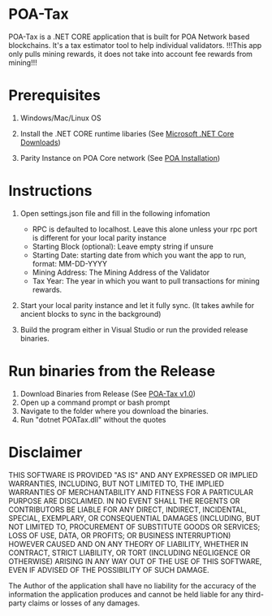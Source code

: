 # POA-Tax

POA-Tax is a .NET CORE application that is built for POA Network based blockchains. It's a tax estimator tool to help individual validators. !!!This app only pulls mining rewards, it does not take into account fee rewards from mining!!!

# Prerequisites

1. Windows/Mac/Linux OS
2. Install the .NET CORE runtime libaries (See [Microsoft .NET Core Downloads](https://www.microsoft.com/net/download))

3. Parity Instance on POA Core network
(See [POA Installation](https://github.com/poanetwork/wiki/wiki/POA-Installation))

# Instructions
1. Open settings.json file and fill in the following infomation
    - RPC is defaulted to localhost. Leave this alone unless your rpc port is different for your local parity instance
    - Starting Block (optional): Leave empty string if unsure
    - Starting Date: starting date from which you want the app to run, format: MM-DD-YYYY
    - Mining Address: The Mining Address of the Validator
    - Tax Year: The year in which you want to pull transactions for mining rewards.

2. Start your local parity instance and let it fully sync. (It takes awhile for ancient blocks to sync in the background)
3. Build the program either in Visual Studio or run the provided release binaries.

# Run binaries from the Release
1. Download Binaries from Release (See [POA-Tax v1.0](https://github.com/ajkagy/POA-Tax/releases/tag/v1.0))
2. Open up a command prompt or bash prompt
3. Navigate to the folder where you download the binaries.
4. Run "dotnet POATax.dll" without the quotes

# Disclaimer

THIS SOFTWARE IS PROVIDED "AS IS" AND ANY EXPRESSED OR IMPLIED WARRANTIES, INCLUDING, BUT NOT LIMITED TO, THE IMPLIED WARRANTIES OF MERCHANTABILITY AND FITNESS FOR A PARTICULAR PURPOSE ARE DISCLAIMED. IN NO EVENT SHALL THE REGENTS OR CONTRIBUTORS BE LIABLE FOR ANY DIRECT, INDIRECT, INCIDENTAL, SPECIAL, EXEMPLARY, OR CONSEQUENTIAL DAMAGES (INCLUDING, BUT NOT LIMITED TO, PROCUREMENT OF SUBSTITUTE GOODS OR SERVICES; LOSS OF USE, DATA, OR PROFITS; OR BUSINESS INTERRUPTION)
HOWEVER CAUSED AND ON ANY THEORY OF LIABILITY, WHETHER IN CONTRACT, STRICT LIABILITY, OR TORT (INCLUDING NEGLIGENCE OR OTHERWISE) ARISING IN ANY WAY OUT OF THE USE OF THIS SOFTWARE, EVEN IF ADVISED OF THE POSSIBILITY OF SUCH DAMAGE.

The Author of the application shall have no liability for the accuracy of the information the application produces and cannot be held liable for any third-party claims or losses of any damages. 